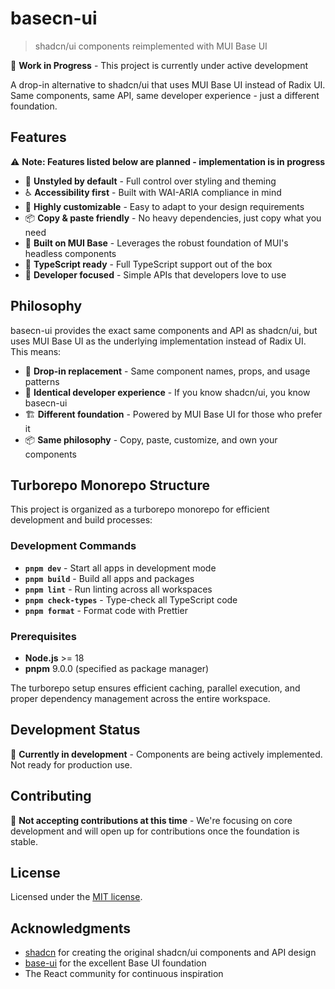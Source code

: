 # basecn-ui

> shadcn/ui components reimplemented with MUI Base UI

🚧 **Work in Progress** - This project is currently under active development

A drop-in alternative to shadcn/ui that uses MUI Base UI instead of Radix UI. Same components, same API, same developer experience - just a different foundation.

## Features

⚠️ **Note: Features listed below are planned - implementation is in progress**

- 🎨 **Unstyled by default** - Full control over styling and theming
- ♿ **Accessibility first** - Built with WAI-ARIA compliance in mind
- 🔧 **Highly customizable** - Easy to adapt to your design requirements
- 📦 **Copy & paste friendly** - No heavy dependencies, just copy what you need
- 🚀 **Built on MUI Base** - Leverages the robust foundation of MUI's headless components
- 💪 **TypeScript ready** - Full TypeScript support out of the box
- 🎯 **Developer focused** - Simple APIs that developers love to use

## Philosophy

basecn-ui provides the exact same components and API as shadcn/ui, but uses MUI Base UI as the underlying implementation instead of Radix UI. This means:

- 🔄 **Drop-in replacement** - Same component names, props, and usage patterns
- 🎯 **Identical developer experience** - If you know shadcn/ui, you know basecn-ui
- 🏗️ **Different foundation** - Powered by MUI Base UI for those who prefer it
- 📦 **Same philosophy** - Copy, paste, customize, and own your components

## Turborepo Monorepo Structure

This project is organized as a turborepo monorepo for efficient development and build processes:

### Development Commands

- **`pnpm dev`** - Start all apps in development mode
- **`pnpm build`** - Build all apps and packages
- **`pnpm lint`** - Run linting across all workspaces
- **`pnpm check-types`** - Type-check all TypeScript code
- **`pnpm format`** - Format code with Prettier

### Prerequisites

- **Node.js** >= 18
- **pnpm** 9.0.0 (specified as package manager)

The turborepo setup ensures efficient caching, parallel execution, and proper dependency management across the entire workspace.

## Development Status

🔨 **Currently in development** - Components are being actively implemented. Not ready for production use.

## Contributing

🚫 **Not accepting contributions at this time** - We're focusing on core development and will open up for contributions once the foundation is stable.

## License

Licensed under the [MIT license](./LICENSE.md).

## Acknowledgments

- [shadcn](https://github.com/shadcn) for creating the original shadcn/ui components and API design
- [base-ui](https://base-ui.com/react/overview/quick-start) for the excellent Base UI foundation
- The React community for continuous inspiration
